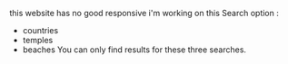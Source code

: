 this website has no good responsive i'm working on this 
Search option :
- countries
- temples
- beaches
You can only find results for these three searches.
